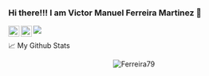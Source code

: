 ### Hi there!!! I am Victor Manuel Ferreira Martinez 👋

<a href="https://twitter.com/FerreSostenible">
  <img align="left" alt="Abhishek Naidu | Twitter" width="22px" src="https://raw.githubusercontent.com/peterthehan/peterthehan/master/assets/twitter.svg" />
</a>
<a href="https://www.linkedin.com/in/ferreiravictorm/">
  <img align="left" alt="Abhishek's LinkedIN" width="22px" src="https://raw.githubusercontent.com/peterthehan/peterthehan/master/assets/linkedin.svg" />
</a>

![](https://visitor-badge.glitch.me/badge?page_id=Ferreira79.VictorManuelFerreiraMartinez)

📈 My Github Stats

<p align="center"> <img src="https://github-readme-stats.vercel.app/api?username=Ferreira79&show_icons=true&theme=gotham" alt="Ferreira79" />

<!--
**Ferreira79/Ferreira79** is a ✨ _special_ ✨ repository because its `README.md` (this file) appears on your GitHub profile.

Here are some ideas to get you started:

- 🔭 I’m currently working on ...
- 🌱 I’m currently learning ...
- 👯 I’m looking to collaborate on ...
- 🤔 I’m looking for help with ...
- 💬 Ask me about ...
- 📫 How to reach me: ...
- 😄 Pronouns: ...
- ⚡ Fun fact: ...
-->
